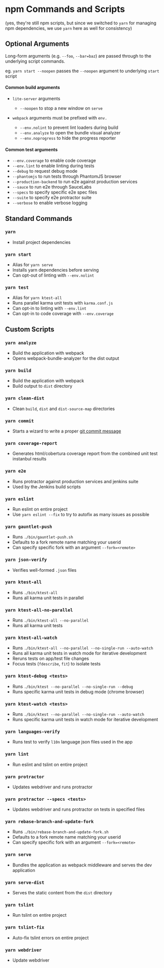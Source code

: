 # npm Commands and Scripts

(yes, they're still npm scripts, but since we switched to `yarn` for managing npm dependencies, we use `yarn` here as well for consistency)

## Optional Arguments

Long-form arguments (e.g. `--foo`, `--bar=baz`) are passed through to the underlying script commands.

eg. `yarn start --noopen` passes the `--noopen` argument to underlying `start` script

#### Common build arguments

* `lite-server` arguments
  * `--noopen` to stop a new window on `serve`

* `webpack` arguments must be prefixed with `env.`
  * `--env.nolint` to prevent lint loaders during build
  * `--env.analyze` to open the bundle visual analyzer
  * `--env.noprogress` to hide the progress reporter

#### Common test arguments

* `--env.coverage` to enable code coverage
* `--env.lint` to enable linting during tests
* `--debug` to request debug mode
* `--phantomjs` to run tests through PhantomJS browser
* `--production-backend` to run e2e against production services
* `--sauce` to run e2e through SauceLabs
* `--specs` to specify specific e2e spec files
* `--suite` to specify e2e protractor suite
* `--verbose` to enable verbose logging

## Standard Commands

### `yarn`

* Install project dependencies

### `yarn start`

* Alias for `yarn serve`
* Installs yarn dependencies before serving
* Can opt-out of linting with `--env.nolint`

### `yarn test`

* Alias for `yarn ktest-all`
* Runs parallel karma unit tests with `karma.conf.js`
* Can opt-in to linting with `--env.lint`
* Can opt-in to code coverage with `--env.coverage`

## Custom Scripts

### `yarn analyze`

* Build the application with webpack
* Opens webpack-bundle-analyzer for the dist output

### `yarn build`

* Build the application with webpack
* Build output to `dist` directory

### `yarn clean-dist`

* Clean `build`, `dist` and `dist-source-map` directories

### `yarn commit`

* Starts a wizard to write a proper [git commit message](https://github.com/angular/angular.js/blob/master/CONTRIBUTING.md#commit)

### `yarn coverage-report`

* Generates html/cobertura coverage report from the combined unit test instanbul results

### `yarn e2e`

* Runs protractor against production services and jenkins suite
* Used by the Jenkins build scripts

### `yarn eslint`

* Run eslint on entire project
* Use `yarn eslint --fix` to try to autofix as many issues as possible

### `yarn gauntlet-push`

* Runs `./bin/gauntlet-push.sh`
* Defaults to a fork remote name matching your userid
* Can specify specific fork with an argument `--fork=<remote>`

### `yarn json-verify`

* Verifies well-formed `.json` files

### `yarn ktest-all`

* Runs `./bin/ktest-all`
* Runs all karma unit tests in parallel

### `yarn ktest-all-no-parallel`

* Runs `./bin/ktest-all --no-parallel`
* Runs all karma unit tests

### `yarn ktest-all-watch`

* Runs `./bin/ktest-all --no-parallel --no-single-run --auto-watch`
* Runs all karma unit tests in watch mode for iterative development
* Reruns tests on app/test file changes
* Focus tests (`fdescribe`, `fit`) to isolate tests

### `yarn ktest-debug <tests>`

* Runs `./bin/ktest --no-parallel --no-single-run --debug`
* Runs specific karma unit tests in debug mode (chrome browser)

### `yarn ktest-watch <tests>`

* Runs `./bin/ktest --no-parallel --no-single-run --auto-watch`
* Runs specific karma unit tests in watch mode for iterative development

### `yarn languages-verify`

* Runs test to verify `l10n` language json files used in the app

### `yarn lint`

* Run eslint and tslint on entire project

### `yarn protractor`

* Updates webdriver and runs protractor

### `yarn protractor --specs <tests>`

* Updates webdriver and runs protractor on tests in specified files

### `yarn rebase-branch-and-update-fork`

* Runs `./bin/rebase-branch-and-update-fork.sh`
* Defaults to a fork remote name matching your userid
* Can specify specific fork with an argument `--fork=<remote>`

### `yarn serve`

* Bundles the application as webpack middleware and serves the dev application

### `yarn serve-dist`

* Serves the static content from the `dist` directory

### `yarn tslint`

* Run tslint on entire project

### `yarn tslint-fix`

* Auto-fix tslint errors on entire project

### `yarn webdriver`

* Update webdriver
